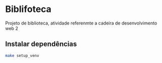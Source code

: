 # Biblifoteca
Projeto de biblioteca, atividade referenmte a cadeira de desenvolvimento web 2

## Instalar dependências
```bash
make setup_venv
```